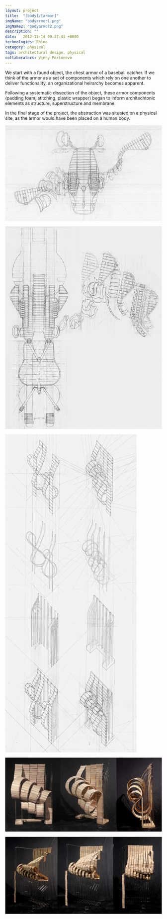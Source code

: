 ```yaml
---
layout: project
title:  "[body]/[armor]"
imgName: "bodyarmor1.png"
imgName2: "bodyarmor2.png"
description: ""
date:   2012-11-14 09:37:43 +0800
technologies: Rhino
category: physical
tags: architectural design, physical
collaborators: Vinny Portonovo
---
```


We start with a found object, the chest armor of a baseball catcher. If we think of the armor as a set of components which rely on one another to deliver functionality, an organizational heirarchy becomes apparent.

Following a systematic dissection of the object, these armor components (padding foam, stitching, plastic wrapper) began to inform architechtonic elements as structure, superstructure and membrane.

In the final stage of the project, the abstraction was situated on a physical site, as the armor would have been placed on a human body.

![Alt text goes HERE!](/img/bodyarmor/first-drawing.jpg)

![](/img/bodyarmor/armor.jpg)

![Alt](/img/bodyarmor/axons.jpg)

![Alt](/img/bodyarmor/shell.jpg)

![Alt](/img/bodyarmor/finalarmor.jpg)
